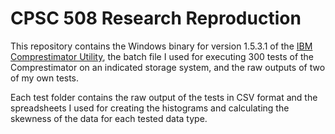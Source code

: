 # CPSC 508 Research Reproduction

This repository contains the Windows binary for version 1.5.3.1 of the [IBM Comprestimator Utility](https://www14.software.ibm.com/support/customercare/sas/f/comprestimator/home.html), the batch file I used for executing 300 tests of the Comprestimator on an indicated storage system, and the raw outputs of two of my own tests.

Each test folder contains the raw output of the tests in CSV format and the spreadsheets I used for creating the histograms and calculating the skewness of the data for each tested data type.

